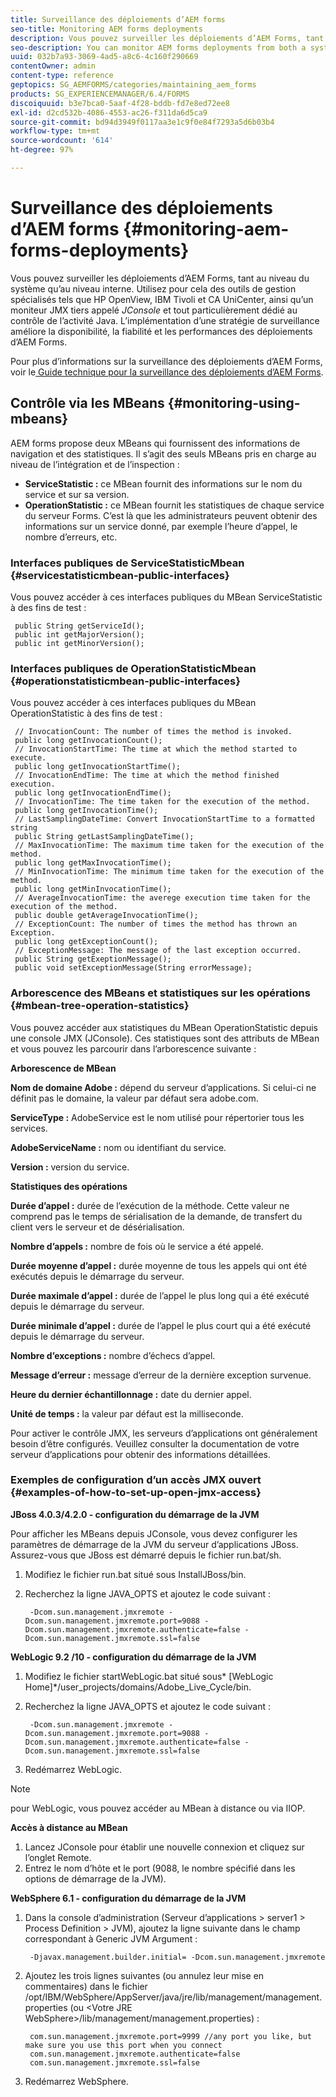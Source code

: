 ```yaml
---
title: Surveillance des déploiements d’AEM forms
seo-title: Monitoring AEM forms deployments
description: Vous pouvez surveiller les déploiements d’AEM Forms, tant au niveau du système qu’au niveau interne. Ce document vous permet d’en savoir plus sur la surveillance des déploiements d’AEM Forms.
seo-description: You can monitor AEM forms deployments from both a system level and an internal level. Learn more about monitoring AEM forms deployments from this document.
uuid: 032b7a93-3069-4ad5-a8c6-4c160f290669
contentOwner: admin
content-type: reference
geptopics: SG_AEMFORMS/categories/maintaining_aem_forms
products: SG_EXPERIENCEMANAGER/6.4/FORMS
discoiquuid: b3e7bca0-5aaf-4f28-bddb-fd7e8ed72ee8
exl-id: d2cd532b-4086-4553-ac26-f311da6d5ca9
source-git-commit: bd94d3949f0117aa3e1c9f0e84f7293a5d6b03b4
workflow-type: tm+mt
source-wordcount: '614'
ht-degree: 97%

---
```


# Surveillance des déploiements d’AEM forms {#monitoring-aem-forms-deployments}

Vous pouvez surveiller les déploiements d’AEM Forms, tant au niveau du système qu’au niveau interne. Utilisez pour cela des outils de gestion spécialisés tels que HP OpenView, IBM Tivoli et CA UniCenter, ainsi qu’un moniteur JMX tiers appelé *JConsole* et tout particulièrement dédié au contrôle de l’activité Java. L’implémentation d’une stratégie de surveillance améliore la disponibilité, la fiabilité et les performances des déploiements d’AEM Forms.

Pour plus d’informations sur la surveillance des déploiements d’AEM Forms, voir le[ Guide technique pour la surveillance des déploiements d’AEM Forms](https://www.adobe.com/devnet/livecycle/pdfs/lc_monitoring_wp_ue.pdf).

## Contrôle via les MBeans {#monitoring-using-mbeans}

AEM forms propose deux MBeans qui fournissent des informations de navigation et des statistiques. Il s’agit des seuls MBeans pris en charge au niveau de l’intégration et de l’inspection :

* **ServiceStatistic :** ce MBean fournit des informations sur le nom du service et sur sa version.
* **OperationStatistic :** ce MBean fournit les statistiques de chaque service du serveur Forms. C’est là que les administrateurs peuvent obtenir des informations sur un service donné, par exemple l’heure d’appel, le nombre d’erreurs, etc.

### Interfaces publiques de ServiceStatisticMbean {#servicestatisticmbean-public-interfaces}

Vous pouvez accéder à ces interfaces publiques du MBean ServiceStatistic à des fins de test :

```as3
 public String getServiceId();  
 public int getMajorVersion();  
 public int getMinorVersion();
```

### Interfaces publiques de OperationStatisticMbean {#operationstatisticmbean-public-interfaces}

Vous pouvez accéder à ces interfaces publiques du MBean OperationStatistic à des fins de test :

```as3
 // InvocationCount: The number of times the method is invoked.  
 public long getInvocationCount();  
 // InvocationStartTime: The time at which the method started to execute.  
 public long getInvocationStartTime();  
 // InvocationEndTime: The time at which the method finished execution.  
 public long getInvocationEndTime();  
 // InvocationTime: The time taken for the execution of the method.  
 public long getInvocationTime();  
 // LastSamplingDateTime: Convert InvocationStartTime to a formatted string  
 public String getLastSamplingDateTime();  
 // MaxInvocationTime: The maximum time taken for the execution of the method.  
 public long getMaxInvocationTime();  
 // MinInvocationTime: The minimum time taken for the execution of the method.  
 public long getMinInvocationTime();  
 // AverageInvocationTime: the averege execution time taken for the execution of the method.  
 public double getAverageInvocationTime();  
 // ExceptionCount: The number of times the method has thrown an Exception.  
 public long getExceptionCount();  
 // ExceptionMessage: The message of the last exception occurred.  
 public String getExeptionMessage();  
 public void setExceptionMessage(String errorMessage);
```

### Arborescence des MBeans et statistiques sur les opérations {#mbean-tree-operation-statistics}

Vous pouvez accéder aux statistiques du MBean OperationStatistic depuis une console JMX (JConsole). Ces statistiques sont des attributs de MBean et vous pouvez les parcourir dans l’arborescence suivante :

**Arborescence de MBean**

**Nom de domaine Adobe :** dépend du serveur d’applications. Si celui-ci ne définit pas le domaine, la valeur par défaut sera adobe.com.

**ServiceType :** AdobeService est le nom utilisé pour répertorier tous les services.

**AdobeServiceName :** nom ou identifiant du service.

**Version :** version du service.

**Statistiques des opérations**

**Durée d’appel :** durée de l’exécution de la méthode. Cette valeur ne comprend pas le temps de sérialisation de la demande, de transfert du client vers le serveur et de désérialisation.

**Nombre d’appels :** nombre de fois où le service a été appelé.

**Durée moyenne d’appel :** durée moyenne de tous les appels qui ont été exécutés depuis le démarrage du serveur.

**Durée maximale d’appel :** durée de l’appel le plus long qui a été exécuté depuis le démarrage du serveur.

**Durée minimale d’appel :** durée de l’appel le plus court qui a été exécuté depuis le démarrage du serveur.

**Nombre d’exceptions :** nombre d’échecs d’appel.

**Message d’erreur :** message d’erreur de la dernière exception survenue.

**Heure du dernier échantillonnage :** date du dernier appel.

**Unité de temps :** la valeur par défaut est la milliseconde.

Pour activer le contrôle JMX, les serveurs d’applications ont généralement besoin d’être configurés. Veuillez consulter la documentation de votre serveur d’applications pour obtenir des informations détaillées.

### Exemples de configuration d’un accès JMX ouvert {#examples-of-how-to-set-up-open-jmx-access}

**JBoss 4.0.3/4.2.0 - configuration du démarrage de la JVM**

Pour afficher les MBeans depuis JConsole, vous devez configurer les paramètres de démarrage de la JVM du serveur d’applications JBoss. Assurez-vous que JBoss est démarré depuis le fichier run.bat/sh.

1. Modifiez le fichier run.bat situé sous InstallJBoss/bin.
1. Recherchez la ligne JAVA_OPTS et ajoutez le code suivant :

   ```as3
    -Dcom.sun.management.jmxremote -Dcom.sun.management.jmxremote.port=9088 -Dcom.sun.management.jmxremote.authenticate=false -Dcom.sun.management.jmxremote.ssl=false
   ```

**WebLogic 9.2 /10 - configuration du démarrage de la JVM**

1. Modifiez le fichier startWebLogic.bat situé sous* [WebLogic Home]*/user_projects/domains/Adobe_Live_Cycle/bin.
1. Recherchez la ligne JAVA_OPTS et ajoutez le code suivant :

   ```as3
    -Dcom.sun.management.jmxremote -Dcom.sun.management.jmxremote.port=9088 -Dcom.sun.management.jmxremote.authenticate=false -Dcom.sun.management.jmxremote.ssl=false
   ```

1. Redémarrez WebLogic.

>[!NOTE]
>
>pour WebLogic, vous pouvez accéder au MBean à distance ou via IIOP.

**Accès à distance au MBean**

1. Lancez JConsole pour établir une nouvelle connexion et cliquez sur l’onglet Remote.
1. Entrez le nom d’hôte et le port (9088, le nombre spécifié dans les options de démarrage de la JVM).

**WebSphere 6.1 - configuration du démarrage de la JVM**

1. Dans la console d’administration (Serveur d’applications > server1 > Process Definition > JVM), ajoutez la ligne suivante dans le champ correspondant à Generic JVM Argument :

   ```as3
    -Djavax.management.builder.initial= -Dcom.sun.management.jmxremote
   ```

1. Ajoutez les trois lignes suivantes (ou annulez leur mise en commentaires) dans le fichier /opt/IBM/WebSphere/AppServer/java/jre/lib/management/management.properties (ou &lt;Votre JRE WebSphere>/lib/management/management.properties) :

   ```as3
    com.sun.management.jmxremote.port=9999 //any port you like, but make sure you use this port when you connect  
    com.sun.management.jmxremote.authenticate=false  
    com.sun.management.jmxremote.ssl=false
   ```

1. Redémarrez WebSphere.
